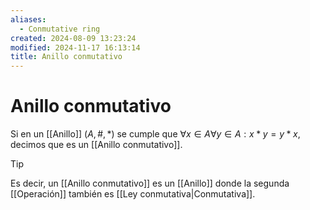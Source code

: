 ```yaml
---
aliases:
  - Conmutative ring
created: 2024-08-09 13:23:24
modified: 2024-11-17 16:13:14
title: Anillo conmutativo
---
```


# Anillo conmutativo

Si en un [[Anillo]] $(A, \#, *)$ se cumple que $\forall x \in A \forall y \in A: x * y = y * x$, decimos que es un [[Anillo conmutativo]].

> [!tip]
> Es decir, un [[Anillo conmutativo]] es un [[Anillo]] donde la segunda [[Operación]] también es [[Ley conmutativa|Conmutativa]].
